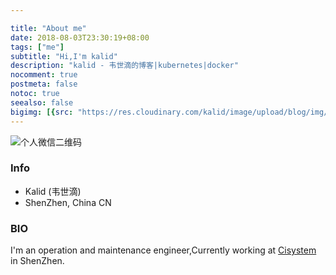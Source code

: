 ```yaml
---

title: "About me"
date: 2018-08-03T23:30:19+08:00
tags: ["me"]
subtitle: "Hi,I'm kalid"
description: "kalid - 韦世滴的博客|kubernetes|docker"
nocomment: true
postmeta: false
notoc: true
seealso: false
bigimg: [{src: "https://res.cloudinary.com/kalid/image/upload/blog/img/about.png", desc: "about me"}]
---
```


![个人微信二维码](https://res.cloudinary.com/kalid/image/upload/blog/img/weixin.jpg "我的微信二维码")

### Info

- Kalid (韦世滴)
- ShenZhen, China CN


### BIO

I'm an operation and maintenance engineer,Currently working at [Cisystem](https://www.cisystemsolutions.com "Cisystem Solutions Ltd") in ShenZhen.
